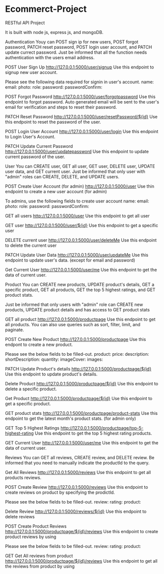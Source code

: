 # Ecommerct-Project
RESTful API Project


It is built with node js, express js, and mongoDB.


Authentication
Youy can POST sign ip for new users, POST forgot password, PATCH reset password, POST login user account, and PATCH update currect password.
Just be informed that all the function needs authentication with the users email address.

POST User Sign Up
http://127.0.0.1:5000/user/signup
Use this endpoint to signup new user account.

Please see the following data required for signin in user's account.
name:
email:
photo:
role:
password:
passwordConfirm:

POST Forgot Password
http://127.0.0.1:5000/user/forgotpassword
Use this endpoint to forgot password.
Auto generated email will be sent to the user's email for verification and steps to reset their password.

PATCH Reset Password
http://127.0.0.1:5000/user/resetPassword/${id}
Use this endpoint to reset the password of the user.

POST Login User Account
http://127.0.0.1:5000/user/login
Use this endpoint to Login User's Account.

PATCH Update Current Password
http://127.0.0.1:5000/user/updatepassword
Use this endpoint to update current password of the user.




User
You can CREATE user, GET all user, GET user, DELETE user, UPDATE user data, and GET current user.
Just be informed that only user with "admin" roles can CREATE, DELETE, and UPDATE users.

POST Create User Account (for admin)
http://127.0.0.1:5000/user
Use thin endpoint to create a new user account (for admin)

To admins, use the following fields to create user account
name:
email:
photo:
role:
password:
passwordConfirm:

GET all users
http://127.0.0.1:5000/user
Use this endpoint to get all user

GET user
http://127.0.0.1:5000/user/${id}
Use this endpoint to get a specific user

DELETE current user
http://127.0.0.1:5000/user/deleteMe
Use this endpoint to delete the current user

PATCH Update User Data
http://127.0.0.1:5000/user/updateMe
Use this endpoint to update user's data. (except for email and password)

Get Current User
http://127.0.0.1:5000/user/me
Use this endpoint to get the data of current user.




Product
You can CREATE new products, UPDATE product's details, GET a specific product, GET all products, GET the top 5 highest ratings, and GET product stats.

Just be informed that only users with "admin" role can CREATE new products, UPDATE product details and has access to GET product stats

GET all product
http://127.0.0.1:5000/productpage
Use this endpoint to get all products.
You can also use queries such as sort, filter, limit, and paginate.

POST Create New Product
http://127.0.0.1:5000/productpage
Use this endpont to create a new product.

Please see the below fields to be filled-out.
product:
price:
description:
shortDescription:
quantity:
imageCover:
images:

PATCH Update Product's details
http://127.0.0.1:5000/productpage/${id}
Use this endpoint to update product's details.

Delete Product
http://127.0.0.1:5000/productpage/${id}
Use this endpoint to delete a specific product.

Get Product
http://127.0.0.1:5000/productpage/${id}
Use this endpoint to get a specific product.

GET product stats
http://127.0.0.1:5000/productpage/product-stats
Use this endpoint to get the latest month's product stats.  (for admin only)

GET Top 5 Highest Ratings
http://127.0.0.1:5000/productpage/top-5-highest-rating
Use this endpoint to get the top 5 highest rating products.

GET Current User
http://127.0.0.1:5000/user/me
Use this endpoint to get the data of current user.

Reviews
You can GET all reviews, CREATE review, and DELETE review.
Be informed that you need to manually indicate the productId to the query.

Get All Reviews
http://127.0.0.1:5000/reviews
Use this endpoint to get all products reviews.

POST Create Review
http://127.0.0.1:5000/reviews
Use this endpoint to create reviews on product by specifying the prodictId.

Please see the below fields to be filled-out.
review:
rating:
product:

Delete Review
http://127.0.0.1:5000/reviews/${id}
Use this endpoint to delete reviews

POST Create Product Reviews
http://127.0.0.1:5000/productpage/${id}/reviews
Use this endpoint to create product reviews by using

Please see the below fields to be filled-out.
review:
rating:
product:

GET Get All reviews from product
http://127.0.0.1:5000/productpage/${id}/reviews
Use this endpoint to get all the reviews from product by using


